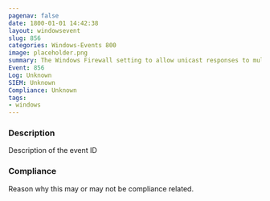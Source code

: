```yaml
---
pagenav: false
date: 1800-01-01 14:42:38
layout: windowsevent
slug: 856
categories: Windows-Events 800
image: placeholder.png
summary: The Windows Firewall setting to allow unicast responses to multicast/broadcast traffic has changed
Event: 856
Log: Unknown
SIEM: Unknown
Compliance: Unknown
tags:
- windows
---
```


### Description

Description of the event ID

### Compliance

Reason why this may or may not be compliance related.
